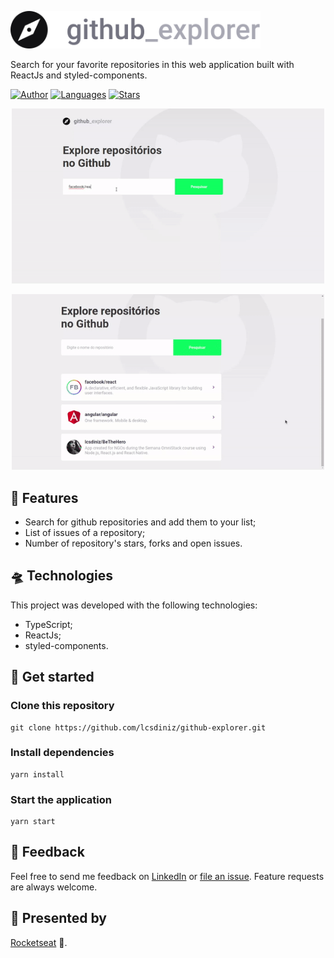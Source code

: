 <p align="left">
  <img alt="Github Explore" title="Github Explore" src="src/assets/logo.svg" width="400">  
  
  Search for your favorite repositories in this web application built with ReactJs and styled-components.
</p>


  [![Author](https://img.shields.io/badge/author-lcsdiniz-A8A8B3?style=flat-square)](https://www.linkedin.com/in/lcsdiniz/)
  [![Languages](https://img.shields.io/github/languages/count/lcsdiniz/github-explorer?color=A8A8B3&style=flat-square)](#)
  [![Stars](https://img.shields.io/github/stars/lcsdiniz/github-explorer?color=A8A8B3&style=flat-square)](https://github.com/lcsdiniz/github-explorer/stargazers)

<p align="center">
  <img src="readmeImages/dashboard.gif" width=500>
</p>

<p align="center">
  <img src="readmeImages/details.gif" width=500>
</p>

## 📔 Features
* Search for github repositories and add them to your list;
* List of issues of a repository;
* Number of repository's stars, forks and open issues.

## 🛸 Technologies
This project was developed with the following technologies:
* TypeScript;
* ReactJs;
* styled-components.

## 🏁 Get started

### Clone this repository

```
git clone https://github.com/lcsdiniz/github-explorer.git
```

### Install dependencies
```
yarn install
```

### Start the application
```
yarn start
```

## 📮 Feedback

Feel free to send me feedback on [LinkedIn](https://www.linkedin.com/in/lcsdiniz/) or [file an
issue](https://github.com/lcsdiniz/github-explorer/issues/new). Feature requests are always welcome.

## 📢 Presented by

[Rocketseat](https://rocketseat.com.br/) 🚀.
